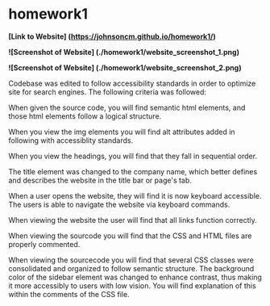 # **homework1**

**[Link to Website] (https://johnsoncm.github.io/homework1/)**

**![Screenshot of Website] (./homework1/website_screenshot_1.png)**

**![Screenshot of Website] (./homework1/website_screenshot_2.png)**

Codebase was edited to follow accessibility standards in order to optimize site for search engines. The following criteria was followed:

When given the source code, you will find semantic html elements, and those html elements follow a logical structure.

When you view the img elements you will find alt attributes added in following with accessiblity standards.

When you view the headings, you will find that they fall in sequential order.

The title element was changed to the company name, which better defines and describes the website in the title bar or page's tab.

When a user opens the website, they will find it is now keyboard accessible. The users is able to navigate the website via keyboard commands.

When viewing the website the user will find that all links function correctly. 

When viewing the sourcode you will find that the CSS and HTML files are properly commented.

When viewing the sourcecode you will find that several CSS classes were consolidated and organized to follow semantic structure. The background color of the sidebar element was changed to enhance contrast, thus making it more accessibly to users with low vision. You will find explanation of this within the comments of the CSS file.



